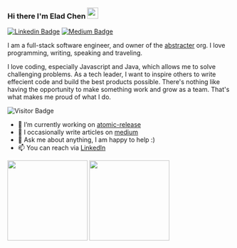 ### Hi there I'm Elad Chen <img src="https://media.giphy.com/media/hvRJCLFzcasrR4ia7z/giphy.gif" width="25px">

[![Linkedin Badge](https://img.shields.io/badge/-LinkedIn-0e76a8?style=flat-square&logo=Linkedin&logoColor=white)](https://www.linkedin.com/in/elad-chen-450a0521/)
[![Medium Badge](https://img.shields.io/badge/medium-%2312100E.svg?&style=for-square&logo=medium&logoColor=white)](https://eladchen.medium.com/)

I am a full-stack software engineer, and owner of the [abstracter](https://github.com/abstracter-io) org. I love programming, writing, speaking and traveling.

I love coding, especially Javascript and Java, which allows me to solve challenging problems.
As a tech leader, I want to inspire others to write effecient code and build the best products possible. There's nothing like having
the opportunity to make something work and grow as a team. That's what makes me proud of what I do.

![Visitor Badge](https://visitor-badge.laobi.icu/badge?page_id=eladchen)

- 🔭 I’m currently working on [atomic-release](https://github.com/abstracter-io/atomic-release)
- 📝 I occasionally write articles on [medium](https://eladchen.medium.com/)
- 💬 Ask me about anything, I am happy to help :)
- 📫 You can reach via [LinkedIn](https://www.linkedin.com/in/elad-chen-450a0521/)

<p>
  <img height="180em" src="https://github-readme-stats.vercel.app/api?theme=dark&username=eladchen&show_icons=true&hide_border=true&&count_private=true&include_all_commits=true" />
  <img height="180em" src="https://github-readme-stats.vercel.app/api/top-langs/?theme=dark&username=eladchen&exclude_repo=KNN-Image-Classification&show_icons=true&hide_border=true&layout=compact&langs_count=8"/>
</p>
